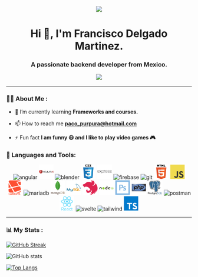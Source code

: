 <div id="header" align="center">
    <img src="https://media.giphy.com/media/3oKIPnAiaMCws8nOsE/giphy.gif" width="250" />
    <h1 align="center">Hi 👋, I'm Francisco Delgado Martinez.</h1>
    <h3 align="center">A passionate backend developer from Mexico.</h3>
</div>
<div id="badges" align="center">
    <img src="https://img.shields.io/github/followers/StickeMan?color=purple&logo=GitHub&style=for-the-badge" />
</div>

---

### 🧑🏽 About Me :
- 🌱 I’m currently learning **Frameworks and courses.**

- 📫 How to reach me **paco_purpura@hotmail.com**

- ⚡ Fun fact **I am funny 😃 and I like to play video games 🎮**

<div align="center">
    <h3 align="left">🔨 Languages and Tools:</h3>
    <div>
        <img src="https://angular.io/assets/images/logos/angular/angular.svg" alt="angular" width="40" height="40"/>
        <img src="https://raw.githubusercontent.com/devicons/devicon/master/icons/angularjs/angularjs-original-wordmark.svg" alt="angularjs" width="40" height="40"/>
        <img src="https://download.blender.org/branding/community/blender_community_badge_white.svg" alt="blender" width="40" height="40"/>
        <img src="https://raw.githubusercontent.com/devicons/devicon/master/icons/css3/css3-original-wordmark.svg" alt="css3" width="40" height="40"/>
        <img src="https://raw.githubusercontent.com/devicons/devicon/master/icons/express/express-original-wordmark.svg" alt="express" width="40" height="40"/>
        <img src="https://www.vectorlogo.zone/logos/firebase/firebase-icon.svg" alt="firebase" width="40" height="40"/>
        <img src="https://www.vectorlogo.zone/logos/git-scm/git-scm-icon.svg" alt="git" width="40" height="40"/>
        <img src="https://raw.githubusercontent.com/devicons/devicon/master/icons/html5/html5-original-wordmark.svg" alt="html5" width="40" height="40"/>
        <img src="https://raw.githubusercontent.com/devicons/devicon/master/icons/javascript/javascript-original.svg" alt="javascript" width="40" height="40"/>
        <img src="https://raw.githubusercontent.com/devicons/devicon/master/icons/laravel/laravel-plain-wordmark.svg" alt="laravel" width="40" height="40"/>
        <img src="https://www.vectorlogo.zone/logos/mariadb/mariadb-icon.svg" alt="mariadb" width="40" height="40"/>
        <img src="https://raw.githubusercontent.com/devicons/devicon/master/icons/mongodb/mongodb-original-wordmark.svg" alt="mongodb" width="40" height="40"/>
        <img src="https://raw.githubusercontent.com/devicons/devicon/master/icons/mysql/mysql-original-wordmark.svg" alt="mysql" width="40" height="40"/>
        <img src="https://raw.githubusercontent.com/devicons/devicon/master/icons/nestjs/nestjs-plain.svg" alt="nestjs" width="40" height="40"/>
        <img src="https://raw.githubusercontent.com/devicons/devicon/master/icons/nodejs/nodejs-original-wordmark.svg" alt="nodejs" width="40" height="40"/>
        <img src="https://raw.githubusercontent.com/devicons/devicon/master/icons/photoshop/photoshop-line.svg" alt="photoshop" width="40" height="40"/>
        <img src="https://raw.githubusercontent.com/devicons/devicon/master/icons/php/php-original.svg" alt="php" width="40" height="40"/>
        <img src="https://raw.githubusercontent.com/devicons/devicon/master/icons/postgresql/postgresql-original-wordmark.svg" alt="postgresql" width="40" height="40"/>
        <img src="https://www.vectorlogo.zone/logos/getpostman/getpostman-icon.svg" alt="postman" width="40" height="40"/>
        <img src="https://raw.githubusercontent.com/devicons/devicon/master/icons/react/react-original-wordmark.svg" alt="react" width="40" height="40"/>
        <img src="https://upload.wikimedia.org/wikipedia/commons/1/1b/Svelte_Logo.svg" alt="svelte" width="40" height="40"/>
        <img src="https://www.vectorlogo.zone/logos/tailwindcss/tailwindcss-icon.svg" alt="tailwind" width="40" height="40"/>
        <img src="https://raw.githubusercontent.com/devicons/devicon/master/icons/typescript/typescript-original.svg" alt="typescript" width="40" height="40"/>
    </div>
</div>

---

### 📊 My Stats :

[![GitHub Streak](https://streak-stats.demolab.com?user=StickeMan&theme=shades-of-purple&hide_border=true)](https://git.io/streak-stats)

![GitHub stats](https://github-readme-stats.vercel.app/api?username=StickeMan&show_icons=true&theme=shades-of-purple&hide_border=true)

[![Top Langs](https://github-readme-stats.vercel.app/api/top-langs/?username=StickeMan&theme=shades-of-purple&hide_border=true)](https://github.com/anuraghazra/github-readme-stats)
